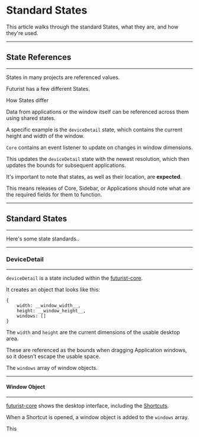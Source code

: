 # Standard States
This article walks through the standard States, what they are, and how they're used.

***
## State References
***
States in many projects are referenced values.

Futurist has a few different States.

How States differ 

Data from applications or the window itself can be referenced across them using shared states.

A specific example is the ```deviceDetail``` state, which contains the current height and width of the window.

```Core``` contains an event listener to update on changes in window dimensions.

This updates the ```deviceDetail``` state with the newest resolution, which then updates the bounds for subsequent applications.


It's important to note that states, as well as their location, are **expected**.

This means releases of Core, Sidebar, or Applications should note what are the required fields for them to function.


***
## Standard States
***
Here's some state standards..

***
### DeviceDetail
***
```deviceDetail``` is a state included within the [futurist-core](core.md).

It creates an object that looks like this:

```
{
    width: __window_width__,
    height: __window_height__,
    windows: []
}
```

The ```width``` and ```height``` are the current dimensions of the usable desktop area.

These are referenced as the bounds when dragging Application windows, so it doesn't escape the usable space.

The ```windows``` array of window objects.

***
#### Window Object
***
[futurist-core](core.md) shows the desktop interface, including the [Shortcuts](../components/shortcut.md).

When a Shortcut is opened, a window object is added to the ```windows``` array.

This